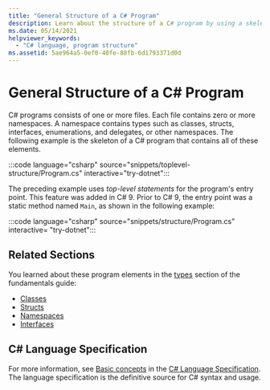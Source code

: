 ```yaml
---
title: "General Structure of a C# Program"
description: Learn about the structure of a C# program by using a skeleton program that contains all the required elements for a program.
ms.date: 05/14/2021
helpviewer_keywords: 
  - "C# language, program structure"
ms.assetid: 5ae964a5-0ef0-40fe-88fb-6d1793371d0d
---
```

# General Structure of a C# Program

C# programs consists of one or more files. Each file contains zero or more namespaces. A namespace contains types such as classes, structs, interfaces, enumerations, and delegates, or other namespaces. The following example is the skeleton of a C# program that contains all of these elements.

:::code language="csharp" source="snippets/toplevel-structure/Program.cs" interactive="try-dotnet":::

The preceding example uses *top-level statements* for the program's entry point. This feature was added in C# 9. Prior to C# 9, the entry point was a static method named `Main`, as shown in the following example:

:::code language="csharp" source="snippets/structure/Program.cs" interactive= "try-dotnet":::

## Related Sections

You learned about these program elements in the [types](../types/index.md) section of the fundamentals guide:

- [Classes](../types/classes.md)  
- [Structs](../../language-reference/builtin-types/struct.md)  
- [Namespaces](../types/namespaces.md)  
- [Interfaces](../types/interfaces.md)  
  
## C# Language Specification  

For more information, see [Basic concepts](~/_csharplang/spec/basic-concepts.md) in the [C# Language Specification](/dotnet/csharp/language-reference/language-specification/introduction). The language specification is the definitive source for C# syntax and usage.
